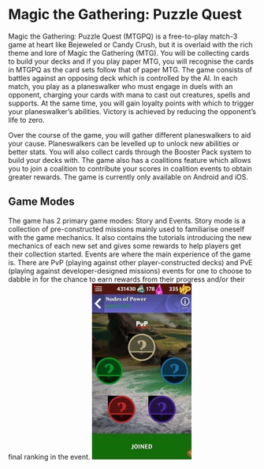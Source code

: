 <!-- TITLE: Basic Gameplay Information -->
<!-- SUBTITLE: Come here to find out how Magic the Gathering: Puzzle Quest works -->

# Magic the Gathering: Puzzle Quest
Magic the Gathering: Puzzle Quest (MTGPQ) is a free-to-play match-3 game at heart like Bejeweled or Candy Crush, but it is overlaid with the rich theme and lore of Magic the Gathering (MTG). You will be collecting cards to build your decks and if you play paper MTG, you will recognise the cards in MTGPQ as the card sets follow that of paper MTG. The game consists of battles against an opposing deck which is controlled by the AI. In each match, you play as a planeswalker who must engage in duels with an opponent, charging your cards with mana to cast out creatures, spells and supports. At the same time, you will gain loyalty points with which to trigger your planeswalker’s abilities. Victory is achieved by reducing the opponent’s life to zero.

Over the course of the game, you will gather different planeswalkers to aid your cause. Planeswalkers can be levelled up to unlock new abilities or better stats. You will also collect cards through the Booster Pack system to build your decks with. The game also has a coalitions feature which allows you to join a coalition to contribute your scores in coalition events to obtain greater rewards. The game is currently only available on Android and iOS.

## Game Modes
The game has 2 primary game modes: Story and Events. Story mode is a collection of pre-constructed missions mainly used to familiarise oneself with the game mechanics. It also contains the tutorials introducing the new mechanics of each new set and gives some rewards to help players get their collection started. Events are where the main experience of the game is. There are PvP (playing against other player-constructed decks) and PvE (playing against developer-designed missions) events for one to choose to dabble in for the chance to earn rewards from their progress and/or their final ranking in the event.
![M 5 Teukx](/uploads/basic-gameplay/m-5-teukx.jpg "M 5 Teukx")

